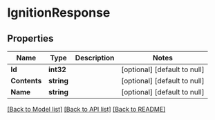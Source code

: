 # IgnitionResponse

## Properties
Name | Type | Description | Notes
------------ | ------------- | ------------- | -------------
**Id** | **int32** |  | [optional] [default to null]
**Contents** | **string** |  | [optional] [default to null]
**Name** | **string** |  | [optional] [default to null]

[[Back to Model list]](../README.md#documentation-for-models) [[Back to API list]](../README.md#documentation-for-api-endpoints) [[Back to README]](../README.md)


